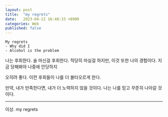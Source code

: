 ```yaml
---
layout: post
title:  "my regrets"
date:   2023-04-12 16:48:33 +0900
categories: Web
published: false
---
```

```
My regrets
- Why did I
- Alcohol is the problem
```

나는 후회한다.
술 마신걸 후회한다.
적당히 마실걸
하지만,
이것 또한 나의 경험이다.
지금 당해봐야 나중에 안당하지

오히려 좋다.
이런 후회들이 나를 더 불타오르게 한다.

만약,
내가 만족한다면,
내가 더 노력하지 않을 것이다.
나는 나를 믿고 꾸준히 나아갈 것이다.

---

이상.
my regrets